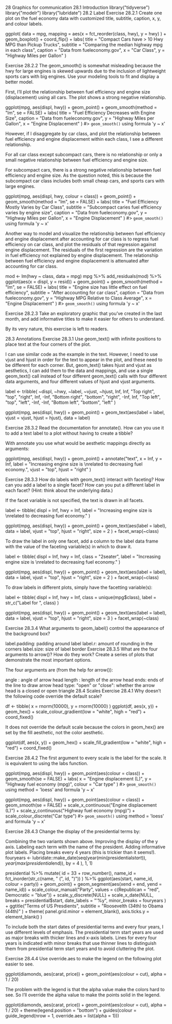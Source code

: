 28 Graphics for communication
28.1 Introduction
library("tidyverse")
library("modelr")
library("lubridate")
28.2 Label
Exercise 28.2.1
Create one plot on the fuel economy data with customized title, subtitle, caption, x, y, and colour labels.

ggplot(
  data = mpg,
  mapping = aes(x = fct_reorder(class, hwy), y = hwy)
) +
  geom_boxplot() +
  coord_flip() +
  labs(
    title = "Compact Cars have > 10 Hwy MPG than Pickup Trucks",
    subtitle = "Comparing the median highway mpg in each class",
    caption = "Data from fueleconomy.gov",
    x = "Car Class",
    y = "Highway Miles per Gallon"
  )


Exercise 28.2.2
The geom_smooth() is somewhat misleading because the hwy for large engines is skewed upwards due to the inclusion of lightweight sports cars with big engines. Use your modeling tools to fit and display a better model.

First, I’ll plot the relationship between fuel efficiency and engine size (displacement) using all cars. The plot shows a strong negative relationship.

ggplot(mpg, aes(displ, hwy)) +
  geom_point() +
  geom_smooth(method = "lm", se = FALSE) +
  labs(
    title = "Fuel Efficiency Decreases with Engine Size",
    caption = "Data from fueleconomy.gov",
    y = "Highway Miles per Gallon",
    x = "Engine Displacement"
  )
#> `geom_smooth()` using formula 'y ~ x'


However, if I disaggregate by car class, and plot the relationship between fuel efficiency and engine displacement within each class, I see a different relationship.

For all car class except subcompact cars, there is no relationship or only a small negative relationship between fuel efficiency and engine size.

For subcompact cars, there is a strong negative relationship between fuel efficiency and engine size. As the question noted, this is because the subcompact car class includes both small cheap cars, and sports cars with large engines.

ggplot(mpg, aes(displ, hwy, colour = class)) +
  geom_point() +
  geom_smooth(method = "lm", se = FALSE) +
  labs(
    title = "Fuel Efficiency Mostly Varies by Car Class",
    subtitle = "Subcompact caries fuel efficiency varies by engine size",
    caption = "Data from fueleconomy.gov",
    y = "Highway Miles per Gallon",
    x = "Engine Displacement"
  )
#> `geom_smooth()` using formula 'y ~ x'


Another way to model and visualize the relationship between fuel efficiency and engine displacement after accounting for car class is to regress fuel efficiency on car class, and plot the residuals of that regression against engine displacement. The residuals of the first regression are the variation in fuel efficiency not explained by engine displacement. The relationship between fuel efficiency and engine displacement is attenuated after accounting for car class.

mod <- lm(hwy ~ class, data = mpg)
mpg %>%
  add_residuals(mod) %>%
  ggplot(aes(x = displ, y = resid)) +
  geom_point() +
  geom_smooth(method = "lm", se = FALSE) +
  labs(
    title = "Engine size has little effect on fuel efficiency",
    subtitle = "After accounting for car class",
    caption = "Data from fueleconomy.gov",
    y = "Highway MPG Relative to Class Average",
    x = "Engine Displacement"
  )
#> `geom_smooth()` using formula 'y ~ x'


Exercise 28.2.3
Take an exploratory graphic that you’ve created in the last month, and add informative titles to make it easier for others to understand.

By its very nature, this exercise is left to readers.

28.3 Annotations
Exercise 28.3.1
Use geom_text() with infinite positions to place text at the four corners of the plot.

I can use similar code as the example in the text. However, I need to use vjust and hjust in order for the text to appear in the plot, and these need to be different for each corner. But, geom_text() takes hjust and vjust as aesthetics, I can add them to the data and mappings, and use a single geom_text() call instead of four different geom_text() calls with four different data arguments, and four different values of hjust and vjust arguments.

label <- tribble(
  ~displ, ~hwy, ~label, ~vjust, ~hjust,
  Inf, Inf, "Top right", "top", "right",
  Inf, -Inf, "Bottom right", "bottom", "right",
  -Inf, Inf, "Top left", "top", "left",
  -Inf, -Inf, "Bottom left", "bottom", "left"
)

ggplot(mpg, aes(displ, hwy)) +
  geom_point() +
  geom_text(aes(label = label, vjust = vjust, hjust = hjust), data = label)


Exercise 28.3.2
Read the documentation for annotate(). How can you use it to add a text label to a plot without having to create a tibble?

With annotate you use what would be aesthetic mappings directly as arguments:

ggplot(mpg, aes(displ, hwy)) +
  geom_point() +
  annotate("text",
    x = Inf, y = Inf,
    label = "Increasing engine size is \nrelated to decreasing fuel economy.", vjust = "top", hjust = "right"
  )


Exercise 28.3.3
How do labels with geom_text() interact with faceting? How can you add a label to a single facet? How can you put a different label in each facet? (Hint: think about the underlying data.)

If the facet variable is not specified, the text is drawn in all facets.

label <- tibble(
  displ = Inf,
  hwy = Inf,
  label = "Increasing engine size is \nrelated to decreasing fuel economy."
)

ggplot(mpg, aes(displ, hwy)) +
  geom_point() +
  geom_text(aes(label = label),
    data = label, vjust = "top", hjust = "right",
    size = 2
  ) +
  facet_wrap(~class)


To draw the label in only one facet, add a column to the label data frame with the value of the faceting variable(s) in which to draw it.

label <- tibble(
  displ = Inf,
  hwy = Inf,
  class = "2seater",
  label = "Increasing engine size is \nrelated to decreasing fuel economy."
)

ggplot(mpg, aes(displ, hwy)) +
  geom_point() +
  geom_text(aes(label = label),
    data = label, vjust = "top", hjust = "right",
    size = 2
  ) +
  facet_wrap(~class)


To draw labels in different plots, simply have the facetting variable(s):

label <- tibble(
  displ = Inf,
  hwy = Inf,
  class = unique(mpg$class),
  label = str_c("Label for ", class)
)

ggplot(mpg, aes(displ, hwy)) +
  geom_point() +
  geom_text(aes(label = label),
    data = label, vjust = "top", hjust = "right",
    size = 3
  ) +
  facet_wrap(~class)


Exercise 28.3.4
What arguments to geom_label() control the appearance of the background box?

label.padding: padding around label
label.r: amount of rounding in the corners
label.size: size of label border
Exercise 28.3.5
What are the four arguments to arrow()? How do they work? Create a series of plots that demonstrate the most important options.

The four arguments are (from the help for arrow()):

angle : angle of arrow head
length : length of the arrow head
ends: ends of the line to draw arrow head
type: "open" or "close": whether the arrow head is a closed or open triangle
28.4 Scales
Exercise 28.4.1
Why doesn’t the following code override the default scale?

df <- tibble(
  x = rnorm(10000),
  y = rnorm(10000)
)
ggplot(df, aes(x, y)) +
  geom_hex() +
  scale_colour_gradient(low = "white", high = "red") +
  coord_fixed()


It does not override the default scale because the colors in geom_hex() are set by the fill aesthetic, not the color aesthetic.

ggplot(df, aes(x, y)) +
  geom_hex() +
  scale_fill_gradient(low = "white", high = "red") +
  coord_fixed()


Exercise 28.4.2
The first argument to every scale is the label for the scale. It is equivalent to using the labs function.

ggplot(mpg, aes(displ, hwy)) +
  geom_point(aes(colour = class)) +
  geom_smooth(se = FALSE) +
  labs(
    x = "Engine displacement (L)",
    y = "Highway fuel economy (mpg)",
    colour = "Car type"
  )
#> `geom_smooth()` using method = 'loess' and formula 'y ~ x'


ggplot(mpg, aes(displ, hwy)) +
  geom_point(aes(colour = class)) +
  geom_smooth(se = FALSE) +
  scale_x_continuous("Engine displacement (L)") +
  scale_y_continuous("Highway fuel economy (mpg)") +
  scale_colour_discrete("Car type")
#> `geom_smooth()` using method = 'loess' and formula 'y ~ x'


Exercise 28.4.3
Change the display of the presidential terms by:

Combining the two variants shown above.
Improving the display of the y axis.
Labeling each term with the name of the president.
Adding informative plot labels.
Placing breaks every 4 years (this is trickier than it seems!).
fouryears <- lubridate::make_date(seq(year(min(presidential$start)),
  year(max(presidential$end)),
  by = 4
), 1, 1)

presidential %>%
  mutate(
    id = 33 + row_number(),
    name_id = fct_inorder(str_c(name, " (", id, ")"))
  ) %>%
  ggplot(aes(start, name_id, colour = party)) +
  geom_point() +
  geom_segment(aes(xend = end, yend = name_id)) +
  scale_colour_manual("Party", values = c(Republican = "red", Democratic = "blue")) +
  scale_y_discrete(NULL) +
  scale_x_date(NULL,
    breaks = presidential$start, date_labels = "'%y",
    minor_breaks = fouryears
  ) +
  ggtitle("Terms of US Presdients",
    subtitle = "Roosevelth (34th) to Obama (44th)"
  ) +
  theme(
    panel.grid.minor = element_blank(),
    axis.ticks.y = element_blank()
  )


To include both the start dates of presidential terms and every four years, I use different levels of emphasis. The presidential term start years are used as major breaks with thicker lines and x-axis labels. Lines for every four years is indicated with minor breaks that use thinner lines to distinguish them from presidential term start years and to avoid cluttering the plot.

Exercise 28.4.4
Use override.aes to make the legend on the following plot easier to see.

ggplot(diamonds, aes(carat, price)) +
  geom_point(aes(colour = cut), alpha = 1 / 20)


The problem with the legend is that the alpha value make the colors hard to see. So I’ll override the alpha value to make the points solid in the legend.

ggplot(diamonds, aes(carat, price)) +
  geom_point(aes(colour = cut), alpha = 1 / 20) +
  theme(legend.position = "bottom") +
  guides(colour = guide_legend(nrow = 1, override.aes = list(alpha = 1)))
